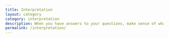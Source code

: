 ```yaml
---
title: Interpretation
layout: category
category: interpretation
description: When you have answers to your questions, make sense of what you've learned.
permalink: /interpretation/
---
```

